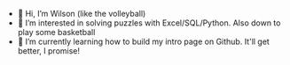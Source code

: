 - 👋 Hi, I’m Wilson (like the volleyball)
- 👀 I’m interested in solving puzzles with Excel/SQL/Python. Also down to play some basketball
- 🌱 I’m currently learning how to build my intro page on Github. It'll get better, I promise!


<!---
wilsonwkwong88/wilsonwkwong88 is a ✨ special ✨ repository because its `README.md` (this file) appears on your GitHub profile.
You can click the Preview link to take a look at your changes.
--->
